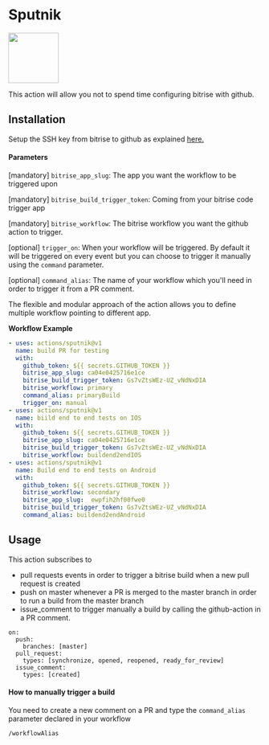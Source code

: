 # Sputnik  

<img src="https://github.com/labarak/sputnik/raw/master/app-icon.png" width="100" height="100" />

This action will allow you not to spend time configuring bitrise with github.

## Installation

Setup the SSH key from bitrise to github as explained [here.](https://blog.bitrise.io/connecting-github-to-bitrise)

#### Parameters 

[mandatory] `bitrise_app_slug`: The app you want the workflow to be triggered upon

[mandatory] `bitrise_build_trigger_token`: Coming from your bitrise code trigger app 

[mandatory] `bitrise_workflow`: The bitrise workflow you want the github action to trigger.

[optional] `trigger_on`: When your workflow will be triggered. By default it will be triggered on every event but you can choose to trigger it manually using the `command` parameter. 

[optional] `command_alias`: The name of your workflow which you'll need in order to trigger it from a PR comment.  

The flexible and modular approach of the action allows you to define multiple workflow pointing to different app.

__Workflow Example__

```yaml
- uses: actions/sputnik@v1
  name: build PR for testing 
  with:
    github_token: ${{ secrets.GITHUB_TOKEN }}
    bitrise_app_slug: ca04e0425716e1ce
    bitrise_build_trigger_token: Gs7vZtsWEz-UZ_vNdNxDIA
    bitrise_workflow: primary
    command_alias: primaryBuild 
    trigger_on: manual
- uses: actions/sputnik@v1
  name: biild end to end tests on IOS
  with:
    github_token: ${{ secrets.GITHUB_TOKEN }}
    bitrise_app_slug: ca04e0425716e1ce
    bitrise_build_trigger_token: Gs7vZtsWEz-UZ_vNdNxDIA
    bitrise_workflow: buildend2endIOS 
- uses: actions/sputnik@v1
  name: Build end to end tests on Android 
  with:
    github_token: ${{ secrets.GITHUB_TOKEN }}
    bitrise_workflow: secondary
    bitrise_app_slug:  ewpfih2hf00fwe0
    bitrise_build_trigger_token: Gs7vZtsWEz-UZ_vNdNxDIA
    command_alias: buildend2endAndroid
```

 
## Usage 

This action subscribes to
- pull requests events in order to trigger a bitrise build when a new pull request is created
- push on master whenever a PR is merged to the master branch in order to run a build from the master branch
- issue_comment to trigger manually a build by calling the github-action in a PR comment.  

```
on:
  push:
    branches: [master]
  pull_request:
    types: [synchronize, opened, reopened, ready_for_review]
  issue_comment:
    types: [created]
```



#### How to manually trigger a build

You need to create a new comment on a PR and type the `command_alias` parameter declared in your workflow

```
/workflowAlias 
```
 

